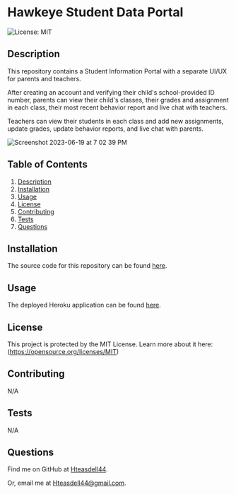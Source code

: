 # Hawkeye Student Data Portal
![License: MIT](https://img.shields.io/badge/License-MIT-yellow.svg)

## Description

This repository contains a Student Information Portal with a separate UI/UX for parents and teachers. 

After creating an account and verifying their child's school-provided ID number, parents can view their child's classes, their grades and assignment in each class, their most recent behavior report and live chat with teachers. 

Teachers can view their students in each class and add new assignments, update grades, update behavior reports, and live chat with parents.

![Screenshot 2023-06-19 at 7 02 39 PM](https://github.com/Hteasdell44/hawkeye-student-data-portal/assets/48537443/117f49f4-5006-4843-bade-fa1c3c3cc79f)

## Table of Contents

1. [Description](#description)
2. [Installation](#installation)
3. [Usage](#usage)
4. [License](#license)
5. [Contributing](#contributing)
6. [Tests](#tests)
7. [Questions](#questions)

## Installation

The source code for this repository can be found [here](https://github.com/Hteasdell44/hawkeye-student-data-portal).

## Usage

The deployed Heroku application can be found [here](https://hawkeye-student-data-portal.herokuapp.com/).

## License

This project is protected by the MIT License. Learn more about it here: (https://opensource.org/licenses/MIT)

## Contributing

N/A

## Tests

N/A

## Questions

Find me on GitHub at [Hteasdell44](https://github.com/Hteasdell44).

Or, email me at [Hteasdell44@gmail.com](mailto:Hteasdell44@gmail.com).
